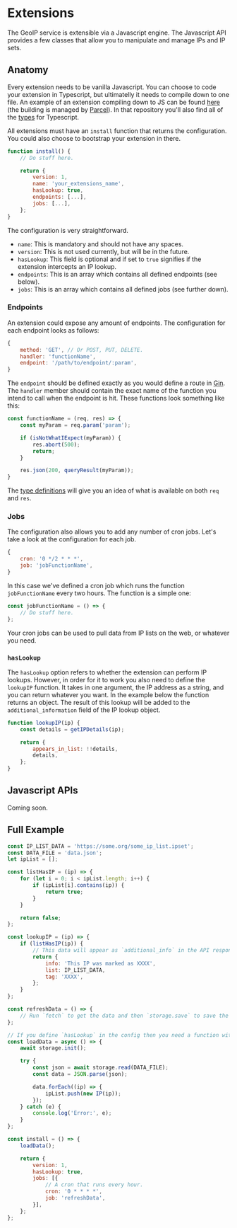# Extensions

The GeoIP service is extensible via a Javascript engine. The Javascript API provides a few classes that allow you to manipulate and manage IPs and IP sets.

## Anatomy

Every extension needs to be vanilla Javascript. You can choose to code your extension in Typescript, but ultimatelly it needs to compile down to one file. An example of an extension compiling down to JS can be found [here](https://github.com/wisepythagoras/geoip-service-extensions/tree/main/socks-proxy-30d) (the building is managed by [Parcel](https://parceljs.org/)). In that repository you'll also find all of the [types](https://github.com/wisepythagoras/geoip-service-extensions/blob/main/index.d.ts) for Typescript.

All extensions must have an `install` function that returns the configuration. You could also choose to bootstrap your extension in there.

``` js
function install() {
    // Do stuff here.

    return {
        version: 1,
        name: 'your_extensions_name',
        hasLookup: true,
        endpoints: [...],
        jobs: [...],
    };
}
```

The configuration is very straightforward.

* `name`: This is mandatory and should not have any spaces.
* `version`: This is not used currently, but will be in the future.
* `hasLookup`: This field is optional and if set to `true` signifies if the extension intercepts an IP lookup.
* `endpoints`: This is an array which contains all defined endpoints (see below).
* `jobs`: This is an array which contains all defined jobs (see further down).

### Endpoints

An extension could expose any amount of endpoints. The configuration for each endpoint looks as follows:

``` js
{
    method: 'GET', // Or POST, PUT, DELETE.
    handler: 'functionName',
    endpoint: '/path/to/endpoint/:param',
}
```

The `endpoint` should be defined exactly as you would define a route in [Gin](https://pkg.go.dev/github.com/gin-gonic/gin#section-readme). The `handler` member should contain the exact name of the function you intend to call when the endpoint is hit. These functions look something like this:

``` js
const functionName = (req, res) => {
    const myParam = req.param('param');

    if (isNotWhatIExpect(myParam)) {
        res.abort(500);
        return;
    }

    res.json(200, queryResult(myParam));
}
```

The [type definitions](https://github.com/wisepythagoras/geoip-service-extensions/blob/main/index.d.ts#L81-L116) will give you an idea of what is available on both `req` and `res`.

### Jobs

The configuration also allows you to add any number of cron jobs. Let's take a look at the configuration for each job.

``` js
{
    cron: '0 */2 * * *',
    job: 'jobFunctionName',
}
```

In this case we've defined a cron job which runs the function `jobFunctionName` every two hours. The function is a simple one:

``` js
const jobFunctionName = () => {
    // Do stuff here.
};
```

Your cron jobs can be used to pull data from IP lists on the web, or whatever you need.

### `hasLookup`

The `hasLookup` option refers to whether the extension can perform IP lookups. However, in order for it to work you also need to define the `lookupIP` function. It takes in one argument, the IP address as a string, and you can return whatever you want. In the example below the function returns an object. The result of this lookup will be added to the `additional_information` field of the IP lookup object.

``` js
function lookupIP(ip) {
    const details = getIPDetails(ip);

    return {
        appears_in_list: !!details,
        details,
    };
}
```

## Javascript APIs

Coming soon.

## Full Example

``` js
const IP_LIST_DATA = 'https://some.org/some_ip_list.ipset';
const DATA_FILE = 'data.json';
let ipList = [];

const listHasIP = (ip) => {
    for (let i = 0; i < ipList.length; i++) {
        if (ipList[i].contains(ip)) {
            return true;
        }
    }

    return false;
};

const lookupIP = (ip) => {
    if (listHasIP(ip)) {
        // This data will appear as `additional_info` in the API response.
        return {
            info: 'This IP was marked as XXXX',
            list: IP_LIST_DATA,
            tag: 'XXXX',
        };
    }
};

const refreshData = () => {
    // Run `fetch` to get the data and then `storage.save` to save the updated version.
};

// If you define `hasLookup` in the config then you need a function with this name.
const loadData = async () => {
    await storage.init();

    try {
        const json = await storage.read(DATA_FILE);
        const data = JSON.parse(json);

        data.forEach((ip) => {
            ipList.push(new IP(ip));
        });
    } catch (e) {
        console.log('Error:', e);
    }
};

const install = () => {
    loadData();

    return {
        version: 1,
        hasLookup: true,
        jobs: [{
            // A cron that runs every hour.
            cron: '0 * * * *',
            job: 'refreshData',
        }],
    };
};
```
